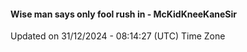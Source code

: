#### Wise man says only fool rush in - McKidKneeKaneSir
Updated on 31/12/2024 - 08:14:27 (UTC) Time Zone
